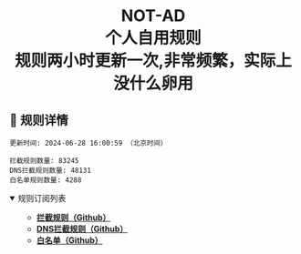 <div align="center">
<h1 align="center">NOT-AD<br>个人自用规则<br>规则两小时更新一次,非常频繁，实际上没什么卵用</h1>
</div>

<h2 id="a">🎯 规则详情</h2>

```
更新时间: 2024-06-28 16:00:59 （北京时间） 

拦截规则数量: 83245 
DNS拦截规则数量: 48131 
白名单规则数量: 4288 
``` 
<details open>
<summary>规则订阅列表</summary>
<ul>

- **[拦截规则（Github）](https://raw.githubusercontent.com/tyy840913/NOT-AD/master/rules.txt)**
- **[DNS拦截规则（Github）](https://raw.githubusercontent.com/tyy840913/NOT-AD/master/dns.txt)**
- **[白名单（Github）](https://raw.githubusercontent.com/tyy840913/NOT-AD/master/allow.txt)**
  

</ul>
</details>
